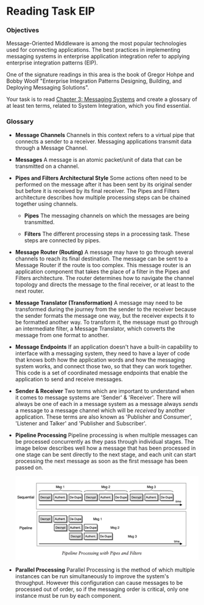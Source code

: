 # Reading Task EIP

### Objectives

Message-Oriented Middleware is among the most popular technologies used for connecting
applications. The best practices in implementing messaging systems in enterprise application
integration refer to applying enterprise integration patterns (EIP).

One of the signature readings in this area is the book of Gregor Hohpe and Bobby Woolf "Enterprise Integration Patterns Designing, Building, and Deploying Messaging Solutions".

Your task is to read [Chapter 3: Messaging Systems](https://www.enterpriseintegrationpatterns.com/docs/EnterpriseIntegrationPatterns_HohpeWoolf_ch03.pdf) and create a glossary of at least ten terms, related
to System Integration, which you find essential.

### Glossary

- **Message Channels**
  Channels in this context refers to a virtual pipe that connects a sender to a receiver. Messaging applications transmit data through a Message Channel.

- **Messages**
  A message is an atomic packet/unit of data that can be transmitted on a channel.

- **Pipes and Filters Architectural Style**
  Some actions often need to be performed on the message after it has been sent by its original sender but before it is received by its final receiver. The Pipes and Filters architecture describes how multiple processing steps can be chained together using channels.

  - **Pipes**
    The messaging channels on which the messages are being transmitted.

  - **Filters**
    The different processing steps in a processing task. These steps are connected by pipes.

- **Message Router (Routing)**
  A message may have to go through several channels to reach its final destination. The message can be sent to a Message Router if the route is too complex. This message router is an application component that takes the place of a filter in the Pipes and Filters architecture. The router determines how to navigate the channel topology and directs the message to the final receiver, or at least to the next router.

- **Message Translator (Transformation)**
  A message may need to be transformed during the journey from the sender to the receiver because the sender formats the message one way, but the receiver expects it to be formatted another way. To transform it, the message must go through an intermediate filter, a Message Translator, which converts the message from one format to another.

- **Message Endpoints**
  If an application doesn't have a built-in capability to interface with a messaging system, they need to have a layer of code that knows both how the application words and how the messaging system works, and connect those two, so that they can work together. This code is a set of coordinated message endpoints that enable the application to send and receive messages.

- **Sender & Receiver**
  Two terms which are important to understand when it comes to message systems are 'Sender' & 'Receiver'. There will always be one of each in a message system as a message always _sends_ a message to a message channel which will be _received_ by another application. These terms are also known as 'Publisher and Consumer', 'Listener and Talker' and 'Publisher and Subscriber'.

- **Pipeline Processing**
  Pipeline processing is when multiple messages can be processed concurrently as they pass through individual stages. The image below describes well how a message that has been processed in one stage can be sent directly to the next stage, and each unit can start processing the next message as soon as the first message has been passed on.

  ![Pipeline Processing](PipelineProcessing.png)

- **Parallel Processing**
  Parallel Processing is the method of which multiple instances can be run simultaneously to improve the system's throughput. However this configuration can cause messages to be processed out of order, so if the messaging order is critical, only one instance must be run by each component.
